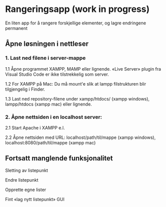 # Rangeringsapp (work in progress)
En liten app for å rangere forskjellige elementer, og lagre endringene permanent

## Åpne løsningen i nettleser
### 1. Last ned filene i server-mappe
1.1 Åpne programmet XAMPP, MAMP eller lignende. «Live Server» plugin fra Visual Studio Code er ikke tilstrekkelig som server.

1.2 For XAMPP på Mac: Du må mount'e slik at lampp filstrukturen blir tilgjengelig i Finder.

1.3 Last ned repository-filene under xampp/htdocs/ (xampp windows), lampp/htdocs (xampp mac) eller lignende. 

### 2. Åpne nettsiden i en localhost server:
2.1 Start Apache i XAMPP e.l.

2.2 Åpne nettsiden med URL: localhost/path/til/mappe (xampp windows), localhost:8080/path/til/mappe (xampp mac)

## Fortsatt manglende funksjonalitet
Sletting av listepunkt

Endre listepunkt

Opprette egne lister

Fint «lag nytt listepunkt» GUI
